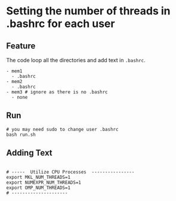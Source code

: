 # Setting the number of threads in .bashrc for each user

## Feature 

The code loop all the directories and add text in `.bashrc`. 

```
- mem1
  - .bashrc
- mem2
  - .bashrc
- mem3 # ignore as there is no .bashrc
  - none 
```

## Run

```
# you may need sudo to change user .bashrc
bash run.sh 

```

## Adding Text

```

# -----  Utilize CPU Processes  ----------------
export MKL_NUM_THREADS=1
export NUMEXPR_NUM_THREADS=1
export OMP_NUM_THREADS=1
# ---------------------

```